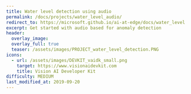 ```yaml
---
title: Water level detection using audio
permalink: /docs/projects/water_level_audio/
redirect_to: https://microsoft.github.io/ai-at-edge/docs/water_level
excerpt: Get started with audio based for anomaly detection
header:
  overlay_image: 
  overlay_full: true
  teaser: /assets/images/PROJECT_water_level_detection.PNG
icons:
  - url: /assets/images/DEVKIT_vaidk_small.png
    target: https://www.visionaidevkit.com
    title: Vision AI Developer Kit
difficulty: MEDIUM
last_modified_at: 2019-09-20
---
```

